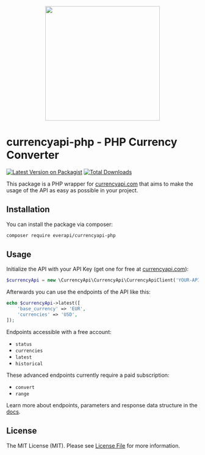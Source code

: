 <p align="center">
<img src="https://app.currencyapi.com/img/logo/currencyapi.png" width="300"/>
</p>

# currencyapi-php - PHP Currency Converter

[![Latest Version on Packagist](https://img.shields.io/packagist/v/everapi/currencyapi-php.svg?style=flat-square)](https://packagist.org/packages/everapi/currencyapi-php)
[![Total Downloads](https://img.shields.io/packagist/dt/everapi/currencyapi-php.svg?style=flat-square)](https://packagist.org/packages/everapi/currencyapi-php)

This package is a PHP wrapper for [currencyapi.com] that aims to make the usage of the API as easy as possible in your project.

## Installation

You can install the package via composer:

```bash
composer require everapi/currencyapi-php
```

## Usage

Initialize the API with your API Key (get one for free at [currencyapi.com]):

```php
$currencyApi = new \CurrencyApi\CurrencyApi\CurrencyApiClient('YOUR-API-KEY');
```

Afterwards you can use the endpoints of the API like this:

```php
echo $currencyApi->latest([
    'base_currency' => 'EUR',
    'currencies' => 'USD',
]);
```

Endpoints accessible with a free account:
- `status`
- `currencies`
- `latest`
- `historical`

These advanced endpoints currently require a paid subscription:
- `convert`
- `range`

Learn more about endpoints, parameters and response data structure in the [docs].

[docs]: https://currencyapi.com/docs
[currencyapi.com]: https://currencyapi.com

## License

The MIT License (MIT). Please see [License File](LICENSE.md) for more information.
